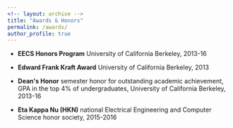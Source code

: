 ```yaml
---
<!-- layout: archive -->
title: "Awards & Honors"
permalink: /awards/
author_profile: true
---
```

* **EECS Honors Program** University of California Berkeley, 2013-16

* **Edward Frank Kraft Award** University of California Berkeley, 2013

* **Dean's Honor** semester honor for outstanding academic achievement, GPA in the top 4% of undergraduates, University of California Berkeley, 2013-16

* **Eta Kappa Nu (HKN)** national Electrical Engineering and Computer Science honor society, 2015-2016